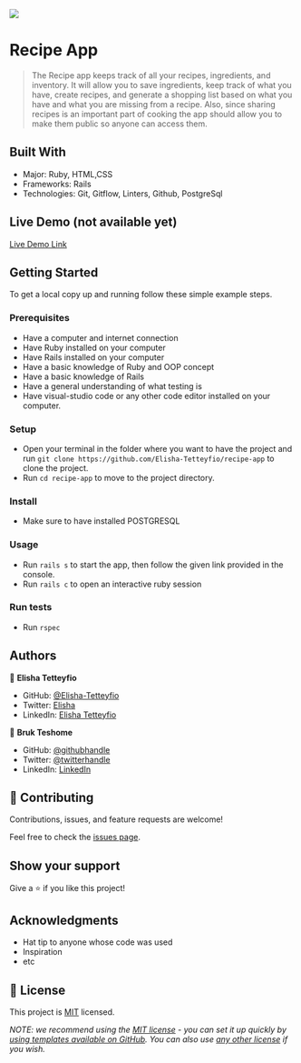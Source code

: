 ![](https://img.shields.io/badge/Microverse-blueviolet)

# Recipe App

> The Recipe app keeps track of all your recipes, ingredients, and inventory. It will allow you to save ingredients, keep track of what you have, create recipes, and generate a shopping list based on what you have and what you are missing from a recipe. Also, since sharing recipes is an important part of cooking the app should allow you to make them public so anyone can access them.


## Built With

- Major: Ruby, HTML,CSS
- Frameworks: Rails
- Technologies: Git, Gitflow, Linters, Github, PostgreSql

## Live Demo (not available yet)

[Live Demo Link](https://livedemo.com)


## Getting Started


To get a local copy up and running follow these simple example steps.

### Prerequisites
- Have a computer and internet connection
- Have Ruby installed on your computer
- Have Rails installed on your computer
- Have a basic knowledge of Ruby and OOP concept
- Have a basic knowledge of Rails
- Have a general understanding of what testing is
- Have visual-studio code or any other code editor installed on your computer.

### Setup
- Open your terminal in the folder where you want to have the project and run `git clone https://github.com/Elisha-Tetteyfio/recipe-app` to clone the project.
- Run `cd recipe-app` to move to the project directory.

### Install
- Make sure to have installed POSTGRESQL

### Usage
- Run `rails s` to start the app, then follow the given link provided in the console.
- Run `rails c` to open an interactive ruby session

### Run tests
- Run `rspec`

## Authors

👤 **Elisha Tetteyfio**

- GitHub: [@Elisha-Tetteyfio](https://github.com/Elisha-Tetteyfio)
- Twitter: [Elisha](https://twitter.com/Nii_AlYasa)
- LinkedIn: [Elisha Tetteyfio](https://linkedin.com/in/elisha-tetteyfio)

👤 **Bruk Teshome**

- GitHub: [@githubhandle](https://github.com/bruk19)
- Twitter: [@twitterhandle](https://twitter.com/Bruktesh)
- LinkedIn: [LinkedIn](https://linkedin.com/in/bruk-teshome-ab4325226)

## 🤝 Contributing

Contributions, issues, and feature requests are welcome!

Feel free to check the [issues page](https://github.com/Elisha-Tetteyfio/recipe-app/issues).

## Show your support

Give a ⭐️ if you like this project!

## Acknowledgments

- Hat tip to anyone whose code was used
- Inspiration
- etc

## 📝 License

This project is [MIT](./LICENSE) licensed.

_NOTE: we recommend using the [MIT license](https://choosealicense.com/licenses/mit/) - you can set it up quickly by [using templates available on GitHub](https://docs.github.com/en/communities/setting-up-your-project-for-healthy-contributions/adding-a-license-to-a-repository). You can also use [any other license](https://choosealicense.com/licenses/) if you wish._
